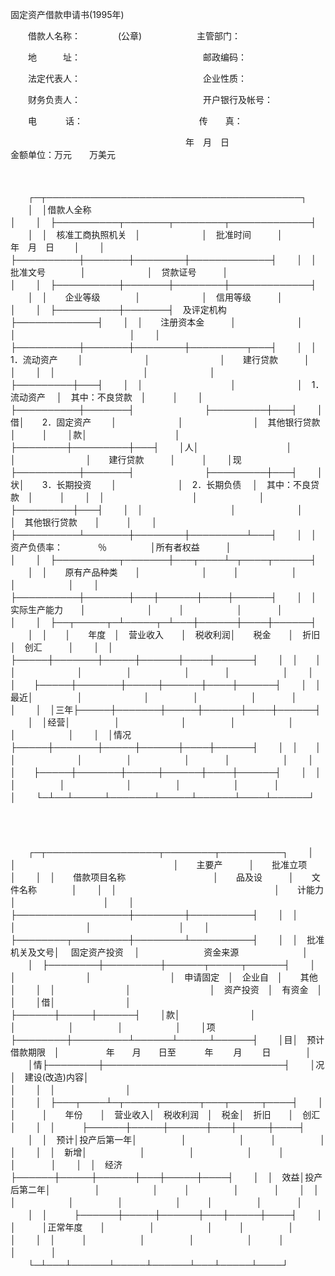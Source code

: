 



固定资产借款申请书(1995年)



 

　　借款人名称：　　　　 (公章)　　　　　　 主管部门：

　　地　　　址：　　　　　　　　　　　　　　邮政编码：

　　法定代表人：　　　　　　　　　　　　　　企业性质：

　　财务负责人：　　　　　　　　　　　　　　开户银行及帐号：

　　电　　　 话：　　　　　　　　　　　　　 传　　真：

　　　　　　　　　　　　　　　　　　　　年　月　日　　　　　　　　　　　　　　　　　　　　　 金额单位：万元　　万美元

　　


　　┌─┬─────────────────────────────────────────┐
　　│　│借款人全称　　　　　　　　　　　　　　　　　　　　　　　　　　　　　　　　　　　　│
　　│　├──────────┬───────┬────────┬─────────────┤
　　│　│　核准工商执照机关　│　　　　　　　│　批准时间　　　│　　　　　 年　月　日　　 │
　　│　├──────────┼───────┼────────┼─────────────┤
　　│　│　　批准文号　　　　│　　　　　　　│　贷款证号　　　│　　　　　　　　　　　　　│
　　│　├──────────┼───────┼────────┼─────────────┤
　　│　│　　企业等级　　　　│　　　　　　　│　信用等级　　　│　　　　　　　　　　　　　│
　　│　├──────────┼───────┤　及评定机构　　├─────────────┤
　　│　│　　注册资本金　　　│　　　　　　　│　　　　　　　　│　　　　　　　　　　　　　│
　　│　├──────────┼───────┼────────┼─────────┬───┤
　　│　│　　1．流动资产　　 │　　　　　　　│　　　　　　　　│　　建行贷款　　　│　　　│
　　│　│　　　　　　　　　　│　　　　　　　│　　　　　　　　├─────────┼───┤
　　│　│　　　　　　　　　　│　　　　　　　│　1．流动资产　 │　其中：不良贷款　│　　　│
　　│　├──────────┼───────┤　　　　　　　　├─────────┼───┤
　　│借│　　2．固定资产　　 │　　　　　　　│　　　　　　　　│　其他银行贷款　　│　　　│
　　│款│　　　　　　　　　　│　　　　　　　├────────┼─────────┼───┤
　　│人│　　　　　　　　　　│　　　　　　　│　　　　　　　　│　　建行贷款　　　│　　　│
　　│现├──────────┼───────┤　　　　　　　　├─────────┼───┤
　　│状│　　3．长期投资　　 │　　　　　　　│　2．长期负债　 │　其中：不良贷款　│　　　│
　　│　│　　　　　　　　　　│　　　　　　　│　　　　　　　　├─────────┼───┤
　　│　│　　　　　　　　　　│　　　　　　　│　　　　　　　　│　其他银行贷款　　│　　　│
　　│　├──────────┴───────┼────────┼─────────┴───┤
　　│　│　　资产负债率：　　　　％　　　　　│所有者权益　　　│　　　　　　　　　　　　　│
　　│　├──────────┬───────┼───┬────┴─┬────┬──────┤
　　│　│　　原有产品种类　　│　　　　　　　│　　　│　　　　　　│　　　　│　　　　　　│
　　│　├──────────┼───────┼───┼──────┼────┼──────┤
　　│　│　　实际生产能力　　│　　　　　　　│　　　│　　　　　　│　　　　│　　　　　　│
　　│　├──┬─────┬─┴─────┬─┴───┼──────┼────┼──────┤
　　│　│　　│　　年度　│　营业收入　　│　税收利润│　　税金　　│　折旧　│　创汇　　　│
　　│　│　　├─────┼───────┼─────┼──────┼────┼──────┤
　　│　│　　│　　　　　│　　　　　　　│　　　　　│　　　　　　│　　　　│　　　　　　│
　　│　│　　├─────┼───────┼─────┼──────┼────┼──────┤
　　│　│最近│　　　　　│　　　　　　　│　　　　　│　　　　　　│　　　　│　　　　　　│
　　│　│三年├─────┼───────┼─────┼──────┼────┼──────┤
　　│　│经营│　　　　　│　　　　　　　│　　　　　│　　　　　　│　　　　│　　　　　　│
　　│　│情况├─────┼───────┼─────┼──────┼────┼──────┤
　　│　│　　│　　　　　│　　　　　　　│　　　　　│　　　　　　│　　　　│　　　　　　│
　　│　│　　├─────┼───────┼─────┼──────┼────┼──────┤
　　│　│　　│　　　　　│　　　　　　　│　　　　　│　　　　　　│　　　　│　　　　　　│
　　└─┴──┴─────┴───────┴─────┴──────┴────┴──────┘
　　


　　


　　┌─┬──────────────────┬────────┬──────────┐
　　│　│　　　　　　　　　　　　　　　　　　│　　主要产　　　│　　批准立项　　　　│
　　│　│　　借款项目名称　　　　　　　　　　│　　品及设　　　│　　文件名称　　　　│
　　│　│　　　　　　　　　　　　　　　　　　│　　计能力　　　│　　　　　　　　　　│
　　│　├──────────────────┼────────┼──────────┤
　　│　│　　　　　　　　　　　　　　　　　　│　　　　　　　　│　　　　　　　　　　│
　　│　├────────┬─────────┼────────┴──────────┤
　　│　│　批准机关及文号│　 固定资产投资　 │　　　　　　　 资金来源　　　　　　　 │
　　│　├────────┼─────────┼──────┬─────┬──────┤
　　│　│　　　　　　　　│　　　　　　　　　│　申请固定　│　企业自　│　　其他　　│
　　│　│　　　　　　　　│　　　　　　　　　│　资产投资　│　有资金　│　　　　　　│
　　│借│　　　　　　　　│　　　　　　　　　├──────┼─────┼──────┤
　　│款│　　　　　　　　│　　　　　　　　　│　　　　　　│　　　　　│　　　　　　│
　　│项├────────┼─────────┴──────┴─────┴──────┤
　　│目│　预计借款期限　│　　　　　 年　　月　　日至　　　 年　　 月　　 日　　　　│
　　│情├────────┼─────────────────────────────┤
　　│况│　建设(改造)内容│　　　　　　　　　　　　　　　　　　　　　　　　　　　　　│
　　│　│　　　　　　　　│　　　　　　　　　　　　　　　　　　　　　　　　　　　　　│
　　│　├───┬────┴─┬─────┬──────┬───┬─────┬────┤
　　│　│　　　│　　年份　　│　营业收入│　税收利润　│　税金│　折旧　　│　创汇　│
　　│　│　　　├──────┼─────┼──────┼───┼─────┼────┤
　　│　│　预计│投产后第一年│　　　　　│　　　　　　│　　　│　　　　　│　　　　│
　　│　│　新增│　　　　　　│　　　　　│　　　　　　│　　　│　　　　　│　　　　│
　　│　│　经济├──────┼─────┼──────┼───┼─────┼────┤
　　│　│　效益│投产后第二年│　　　　　│　　　　　　│　　　│　　　　　│　　　　│
　　│　│　　　│　　　　　　│　　　　　│　　　　　　│　　　│　　　　　│　　　　│
　　│　│　　　├──────┼─────┼──────┼───┼─────┼────┤
　　│　│　　　│正常年度　　│　　　　　│　　　　　　│　　　│　　　　　│　　　　│
　　│　│　　　│　　　　　　│　　　　　│　　　　　　│　　　│　　　　　│　　　　│
　　└─┴───┴──────┴─────┴──────┴───┴─────┴────┘
　　


　　